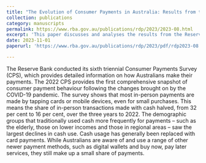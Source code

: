 ```yaml
---
title: "The Evolution of Consumer Payments in Australia: Results from the 2022 Consumer Payments Survey"
collection: publications
category: manuscripts
permalink: https://www.rba.gov.au/publications/rdp/2023/2023-08.html
excerpt: 'This paper discusses and analyses the results from the Reserve Bank of Australia`s (RBA) Consumer Payments Survey (CPS), which is a large-scale, population representative survey about Australian consumer payment behaviour.'
date: 2023-11-01
paperurl: 'https://www.rba.gov.au/publications/rdp/2023/pdf/rdp2023-08.pdf'

---
```


The Reserve Bank conducted its sixth triennial Consumer Payments Survey (CPS), which provides detailed information on how Australians make their payments. The 2022 CPS provides the first comprehensive snapshot of consumer payment behaviour following the changes brought on by the COVID-19 pandemic. The survey shows that most in-person payments are made by tapping cards or mobile devices, even for small purchases. This means the share of in-person transactions made with cash halved, from 32 per cent to 16 per cent, over the three years to 2022. The demographic groups that traditionally used cash more frequently for payments – such as the elderly, those on lower incomes and those in regional areas – saw the largest declines in cash use. Cash usage has
generally been replaced with card payments. While Australians are aware of and use a range of other newer payment methods, such as digital wallets and buy now, pay later services, they still make up a small share of payments.